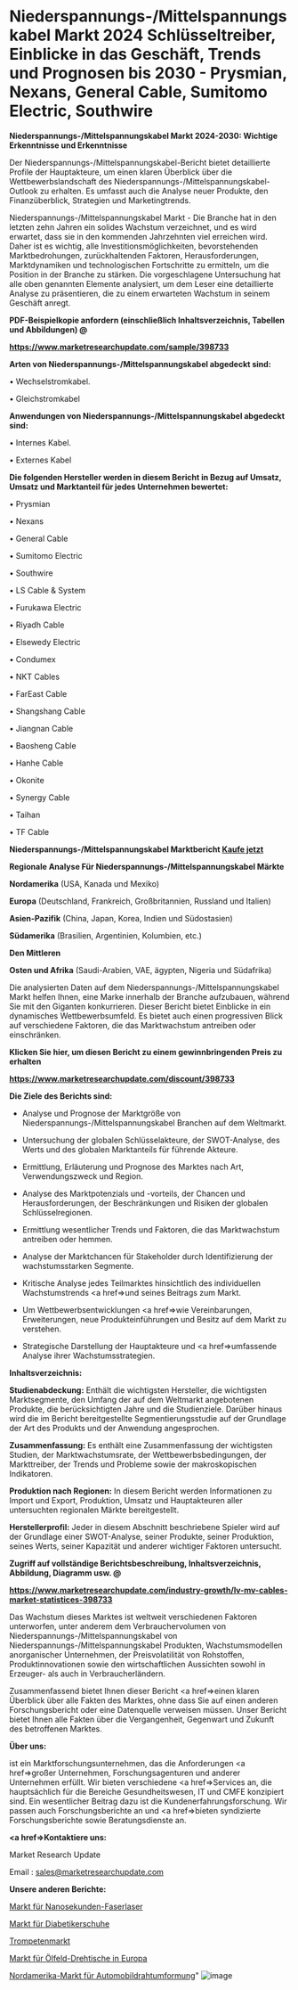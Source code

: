# Niederspannungs-/Mittelspannungskabel Markt 2024 Schlüsseltreiber, Einblicke in das Geschäft, Trends und Prognosen bis 2030 - Prysmian, Nexans, General Cable, Sumitomo Electric, Southwire

<strong>Niederspannungs-/Mittelspannungskabel Markt 2024-2030: Wichtige Erkenntnisse und Erkenntnisse</strong>

Der Niederspannungs-/Mittelspannungskabel-Bericht bietet detaillierte Profile der Hauptakteure, um einen klaren Überblick über die Wettbewerbslandschaft des Niederspannungs-/Mittelspannungskabel-Outlook zu erhalten. Es umfasst auch die Analyse neuer Produkte, den Finanzüberblick, Strategien und Marketingtrends.

Niederspannungs-/Mittelspannungskabel Markt - Die Branche hat in den letzten zehn Jahren ein solides Wachstum verzeichnet, und es wird erwartet, dass sie in den kommenden Jahrzehnten viel erreichen wird. Daher ist es wichtig, alle Investitionsmöglichkeiten, bevorstehenden Marktbedrohungen, zurückhaltenden Faktoren, Herausforderungen, Marktdynamiken und technologischen Fortschritte zu ermitteln, um die Position in der Branche zu stärken. Die vorgeschlagene Untersuchung hat alle oben genannten Elemente analysiert, um dem Leser eine detaillierte Analyse zu präsentieren, die zu einem erwarteten Wachstum in seinem Geschäft anregt.



<strong><b>PDF-Beispielkopie anfordern (einschließlich Inhaltsverzeichnis, Tabellen und Abbildungen) @ </b></strong>

<strong><a href=https://www.marketresearchupdate.com/sample/398733>

<strong>https://www.marketresearchupdate.com/sample/398733</u></a></strong></strong>



<strong>Arten von Niederspannungs-/Mittelspannungskabel abgedeckt sind:</strong>

• Wechselstromkabel.

• Gleichstromkabel



<strong>Anwendungen von Niederspannungs-/Mittelspannungskabel abgedeckt sind:</strong>

• Internes Kabel.

• Externes Kabel



<strong>Die folgenden Hersteller werden in diesem Bericht in Bezug auf Umsatz, Umsatz und Marktanteil für jedes Unternehmen bewertet:</strong>

• Prysmian

• Nexans

• General Cable

• Sumitomo Electric

• Southwire

• LS Cable & System

• Furukawa Electric

• Riyadh Cable

• Elsewedy Electric

• Condumex

• NKT Cables

• FarEast Cable

• Shangshang Cable

• Jiangnan Cable

• Baosheng Cable

• Hanhe Cable

• Okonite

• Synergy Cable

• Taihan

• TF Cable



<strong>Niederspannungs-/Mittelspannungskabel Marktbericht <a href=https://www.marketresearchupdate.com/buynow/398733>Kaufe jetzt</a></strong>



<strong>Regionale Analyse Für Niederspannungs-/Mittelspannungskabel Märkte</strong>



<strong>Nordamerika</strong> (USA, Kanada und Mexiko)



<strong>Europa</strong> (Deutschland, Frankreich, Großbritannien, Russland und Italien)



<strong>Asien-Pazifik</strong> (China, Japan, Korea, Indien und Südostasien)



<strong>Südamerika</strong> (Brasilien, Argentinien, Kolumbien, etc.)



<strong>Den Mittleren</strong> 

<strong>Osten und Afrika</strong> (Saudi-Arabien, VAE, ägypten, Nigeria und Südafrika)

Die analysierten Daten auf dem Niederspannungs-/Mittelspannungskabel Markt helfen Ihnen, eine Marke innerhalb der Branche aufzubauen, während Sie mit den Giganten konkurrieren. Dieser Bericht bietet Einblicke in ein dynamisches Wettbewerbsumfeld. Es bietet auch einen progressiven Blick auf verschiedene Faktoren, die das Marktwachstum antreiben oder einschränken.



<strong>Klicken Sie hier, um diesen Bericht zu einem gewinnbringenden Preis zu erhalten
</strong>

<strong><a href=https://www.marketresearchupdate.com/discount/398733>https://www.marketresearchupdate.com/discount/398733</b></u></strong></a>



<strong>Die Ziele des Berichts sind:</strong>

- Analyse und Prognose der Marktgröße von Niederspannungs-/Mittelspannungskabel Branchen auf dem Weltmarkt.

- Untersuchung der globalen Schlüsselakteure, der SWOT-Analyse, des Werts und des globalen Marktanteils für führende Akteure.

- Ermittlung, Erläuterung und Prognose des Marktes nach Art, Verwendungszweck und Region.

- Analyse des Marktpotenzials und -vorteils, der Chancen und Herausforderungen, der Beschränkungen und Risiken der globalen Schlüsselregionen.

- Ermittlung wesentlicher Trends und Faktoren, die das Marktwachstum antreiben oder hemmen.

- Analyse der Marktchancen für Stakeholder durch Identifizierung der wachstumsstarken Segmente.

- Kritische Analyse jedes Teilmarktes hinsichtlich des individuellen Wachstumstrends <a href=>und</a> seines Beitrags zum Markt.

- Um Wettbewerbsentwicklungen <a href=>wie</a> Vereinbarungen, Erweiterungen, neue Produkteinführungen und Besitz auf dem Markt zu verstehen.

- Strategische Darstellung der Hauptakteure und <a href=>umfas</a>sende Analyse ihrer Wachstumsstrategien.



<strong>Inhaltsverzeichnis:</strong>



<strong>Studienabdeckung:</strong> Enthält die wichtigsten Hersteller, die wichtigsten Marktsegmente, den Umfang der auf dem Weltmarkt angebotenen Produkte, die berücksichtigten Jahre und die Studienziele. Darüber hinaus wird die im Bericht bereitgestellte Segmentierungsstudie auf der Grundlage der Art des Produkts und der Anwendung angesprochen.



<strong>Zusammenfassung:</strong> Es enthält eine Zusammenfassung der wichtigsten Studien, der Marktwachstumsrate, der Wettbewerbsbedingungen, der Markttreiber, der Trends und Probleme sowie der makroskopischen Indikatoren.



<strong>Produktion nach Regionen:</strong> In diesem Bericht werden Informationen zu Import und Export, Produktion, Umsatz und Hauptakteuren aller untersuchten regionalen Märkte bereitgestellt.



<strong>Herstellerprofil:</strong> Jeder in diesem Abschnitt beschriebene Spieler wird auf der Grundlage einer SWOT-Analyse, seiner Produkte, seiner Produktion, seines Werts, seiner Kapazität und anderer wichtiger Faktoren untersucht.



<strong><b>Zugriff auf vollständige Berichtsbeschreibung, Inhaltsverzeichnis, Abbildung, Diagramm usw. @ </b></strong>

<strong><a href=https://www.marketresearchupdate.com/industry-growth/lv-mv-cables-market-statistices-398733>https://www.marketresearchupdate.com/industry-growth/lv-mv-cables-market-statistices-398733</a></strong>

Das Wachstum dieses Marktes ist weltweit verschiedenen Faktoren unterworfen, unter anderem dem Verbrauchervolumen von Niederspannungs-/Mittelspannungskabel von Niederspannungs-/Mittelspannungskabel Produkten, Wachstumsmodellen anorganischer Unternehmen, der Preisvolatilität von Rohstoffen, Produktinnovationen sowie den wirtschaftlichen Aussichten sowohl in Erzeuger- als auch in Verbraucherländern.

Zusammenfassend bietet Ihnen dieser Bericht <a href=>einen</a> klaren Überblick über alle Fakten des Marktes, ohne dass Sie auf einen anderen Forschungsbericht oder eine Datenquelle verweisen müssen. Unser Bericht bietet Ihnen alle Fakten über die Vergangenheit, Gegenwart und Zukunft des betroffenen Marktes.



<strong>Über uns:</strong>

 ist ein Marktforschungsunternehmen, das die Anforderungen <a href=>großer</a> Unternehmen, Forschungsagenturen und anderer Unternehmen erfüllt. Wir bieten verschiedene <a href=>Services</a> an, die hauptsächlich für die Bereiche Gesundheitswesen, IT und CMFE konzipiert sind. Ein wesentlicher Beitrag dazu ist die Kundenerfahrungsforschung. Wir passen auch Forschungsberichte an und <a href=>bieten</a> syndizierte Forschungsberichte sowie Beratungsdienste an.



<strong><a href=>Kontaktiere uns:</a></strong>

Market Research Update

Email : sales@marketresearchupdate.com



<strong>Unsere anderen Berichte:</strong>

<a href=https://www.linkedin.com/pulse/nanosecond-fiber-lasers-market-latest-report>Markt für Nanosekunden-Faserlaser</a>

<a href=https://www.linkedin.com/pulse/diabetic-shoe-market-2023-analysis-growth-drivers>Markt für Diabetikerschuhe</a>

<a href=https://www.linkedin.com/pulse/trumpets-market-research-report-reveals-explosive>Trompetenmarkt</a>

<a href=https://www.linkedin.com/pulse/europe-oilfield-rotary-tablemarket-see-massive>Markt für Ölfeld-Drehtische in Europa</a>

<a href=https://www.linkedin.com/pulse/north-america-automotive-wire-forming-market>Nordamerika-Markt für Automobildrahtumformung</a>"
![image](https://github.com/RushikeshRI/news24analysis/assets/164026548/d2addf2f-6165-473c-aae6-e8d922a760a3)
